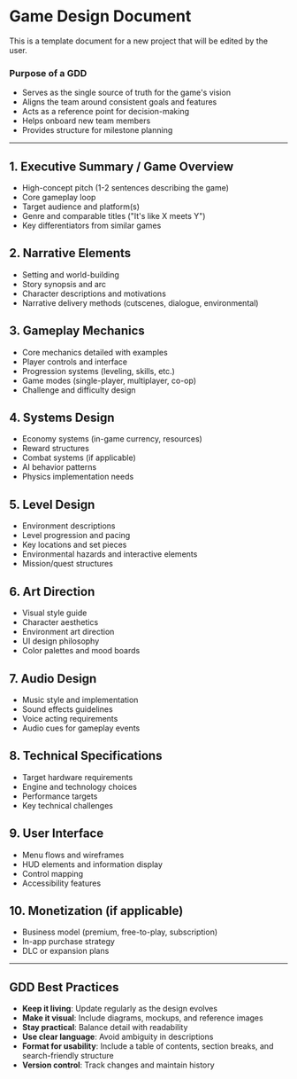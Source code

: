 # Game Design Document

This is a template document for a new project that will be edited by the user. 

### Purpose of a GDD

- Serves as the single source of truth for the game's vision
- Aligns the team around consistent goals and features
- Acts as a reference point for decision-making
- Helps onboard new team members
- Provides structure for milestone planning

---

## 1. Executive Summary / Game Overview

- High-concept pitch (1-2 sentences describing the game)
- Core gameplay loop
- Target audience and platform(s)
- Genre and comparable titles ("It's like X meets Y")
- Key differentiators from similar games

## 2. Narrative Elements

- Setting and world-building
- Story synopsis and arc
- Character descriptions and motivations
- Narrative delivery methods (cutscenes, dialogue, environmental)

## 3. Gameplay Mechanics

- Core mechanics detailed with examples
- Player controls and interface
- Progression systems (leveling, skills, etc.)
- Game modes (single-player, multiplayer, co-op)
- Challenge and difficulty design

## 4. Systems Design

- Economy systems (in-game currency, resources)
- Reward structures
- Combat systems (if applicable)
- AI behavior patterns
- Physics implementation needs

## 5. Level Design

- Environment descriptions
- Level progression and pacing
- Key locations and set pieces
- Environmental hazards and interactive elements
- Mission/quest structures

## 6. Art Direction

- Visual style guide
- Character aesthetics
- Environment art direction
- UI design philosophy
- Color palettes and mood boards

## 7. Audio Design

- Music style and implementation
- Sound effects guidelines
- Voice acting requirements
- Audio cues for gameplay events

## 8. Technical Specifications

- Target hardware requirements
- Engine and technology choices
- Performance targets
- Key technical challenges

## 9. User Interface

- Menu flows and wireframes
- HUD elements and information display
- Control mapping
- Accessibility features

## 10. Monetization (if applicable)

- Business model (premium, free-to-play, subscription)
- In-app purchase strategy
- DLC or expansion plans

---

## GDD Best Practices

- **Keep it living**: Update regularly as the design evolves
- **Make it visual**: Include diagrams, mockups, and reference images
- **Stay practical**: Balance detail with readability
- **Use clear language**: Avoid ambiguity in descriptions
- **Format for usability**: Include a table of contents, section breaks, and search-friendly structure
- **Version control**: Track changes and maintain history